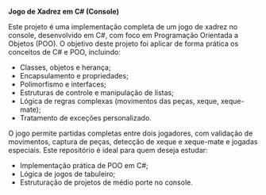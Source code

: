 **Jogo de Xadrez em C# (Console)**

Este projeto é uma implementação completa de um jogo de xadrez no console, desenvolvido em C#, com foco em Programação Orientada a Objetos (POO).
O objetivo deste projeto foi aplicar de forma prática os conceitos de C# e POO, incluindo:

- Classes, objetos e herança;
- Encapsulamento e propriedades;
- Polimorfismo e interfaces;
- Estruturas de controle e manipulação de listas;
- Lógica de regras complexas (movimentos das peças, xeque, xeque-mate);
- Tratamento de exceções personalizado.

O jogo permite partidas completas entre dois jogadores, com validação de movimentos, captura de peças, detecção de xeque e xeque-mate e jogadas especiais. 
Este repositório é ideal para quem deseja estudar:
- Implementação prática de POO em C#;
- Lógica de jogos de tabuleiro;
- Estruturação de projetos de médio porte no console.
